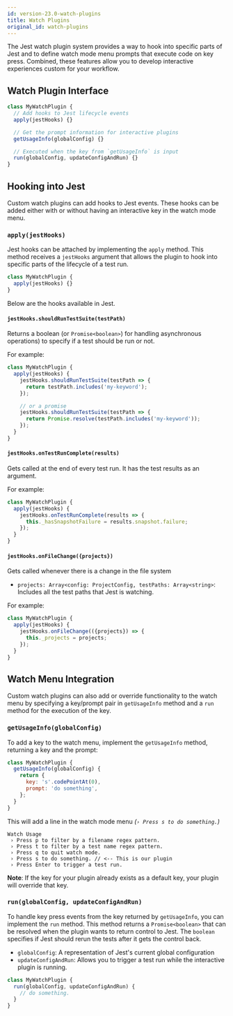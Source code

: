 ```yaml
---
id: version-23.0-watch-plugins
title: Watch Plugins
original_id: watch-plugins
---
```


The Jest watch plugin system provides a way to hook into specific parts of Jest
and to define watch mode menu prompts that execute code on key press. Combined,
these features allow you to develop interactive experiences custom for your
workflow.

## Watch Plugin Interface

```javascript
class MyWatchPlugin {
  // Add hooks to Jest lifecycle events
  apply(jestHooks) {}

  // Get the prompt information for interactive plugins
  getUsageInfo(globalConfig) {}

  // Executed when the key from `getUsageInfo` is input
  run(globalConfig, updateConfigAndRun) {}
}
```

## Hooking into Jest

Custom watch plugins can add hooks to Jest events. These hooks can be added
either with or without having an interactive key in the watch mode menu.

### `apply(jestHooks)`

Jest hooks can be attached by implementing the `apply` method. This method
receives a `jestHooks` argument that allows the plugin to hook into specific
parts of the lifecycle of a test run.

```javascript
class MyWatchPlugin {
  apply(jestHooks) {}
}
```

Below are the hooks available in Jest.

#### `jestHooks.shouldRunTestSuite(testPath)`

Returns a boolean (or `Promise<boolean>`) for handling asynchronous operations)
to specify if a test should be run or not.

For example:

```javascript
class MyWatchPlugin {
  apply(jestHooks) {
    jestHooks.shouldRunTestSuite(testPath => {
      return testPath.includes('my-keyword');
    });

    // or a promise
    jestHooks.shouldRunTestSuite(testPath => {
      return Promise.resolve(testPath.includes('my-keyword'));
    });
  }
}
```

#### `jestHooks.onTestRunComplete(results)`

Gets called at the end of every test run. It has the test results as an
argument.

For example:

```javascript
class MyWatchPlugin {
  apply(jestHooks) {
    jestHooks.onTestRunComplete(results => {
      this._hasSnapshotFailure = results.snapshot.failure;
    });
  }
}
```

#### `jestHooks.onFileChange({projects})`

Gets called whenever there is a change in the file system

* `projects: Array<config: ProjectConfig, testPaths: Array<string>`: Includes
  all the test paths that Jest is watching.

For example:

```javascript
class MyWatchPlugin {
  apply(jestHooks) {
    jestHooks.onFileChange(({projects}) => {
      this._projects = projects;
    });
  }
}
```

## Watch Menu Integration

Custom watch plugins can also add or override functionality to the watch menu by
specifying a key/prompt pair in `getUsageInfo` method and a `run` method for the
execution of the key.

### `getUsageInfo(globalConfig)`

To add a key to the watch menu, implement the `getUsageInfo` method, returning a
key and the prompt:

```javascript
class MyWatchPlugin {
  getUsageInfo(globalConfig) {
    return {
      key: 's'.codePointAt(0),
      prompt: 'do something',
    };
  }
}
```

This will add a line in the watch mode menu _(`› Press s to do something.`)_

```text
Watch Usage
 › Press p to filter by a filename regex pattern.
 › Press t to filter by a test name regex pattern.
 › Press q to quit watch mode.
 › Press s to do something. // <-- This is our plugin
 › Press Enter to trigger a test run.
```

**Note**: If the key for your plugin already exists as a default key, your
plugin will override that key.

### `run(globalConfig, updateConfigAndRun)`

To handle key press events from the key returned by `getUsageInfo`, you can
implement the `run` method. This method returns a `Promise<boolean>` that can be
resolved when the plugin wants to return control to Jest. The `boolean`
specifies if Jest should rerun the tests after it gets the control back.

* `globalConfig`: A representation of Jest's current global configuration
* `updateConfigAndRun`: Allows you to trigger a test run while the interactive
  plugin is running.

```javascript
class MyWatchPlugin {
  run(globalConfig, updateConfigAndRun) {
    // do something.
  }
}
```
